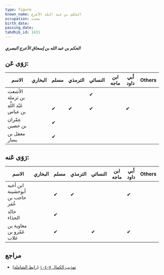 ```yaml
---
type: figure
known_name: الحكم بن عبد الله الأعرج
occupation: محدث
birth_date:
passing_date:
tahdhib_id: 1431
---
```

##### الحكم بن عبد الله بن إسحاق الأعرج البصري

## رَوَى عَن:
| الاسم                 | البخاري | مسلم | الترمذي | النسائي | ابن ماجه | أبي داود | Others |
| --------------------- | ------- | ---- | ------- | ------- | -------- | -------- | ------ |
| الأشعث بن ثرملة       |         |      |         | ✔       |          |          |        |
| عَبْد اللَّهِ بن عباس |         | ✔    | ✔       | ✔       |          | ✔        |        |
| عِمْران بن حصين       |         | ✔    |         |         |          |          |        |
| معقل بن يسار          |         | ✔    |         |         |          |          |        |
## رَوَى عَنه:
| الاسم                           | البخاري | مسلم | الترمذي | النسائي | ابن ماجه | أبي داود | Others |
| ------------------------------- | ------- | ---- | ------- | ------- | -------- | -------- | ------ |
| ابن أخيه أبوخشينة حاجب بن عُمَر |         | ✔    | ✔       |         |          | ✔        |        |
| خالد الحذاء                     |         | ✔    |         |         |          |          |        |
| معاوية بن عَمْرو بن غلاب        |         | ✔    |         | ✔       |          | ✔        |        |
## مراجع
- [تهذيب الكمال ٧-١٠٤](obsidian://open?vault=Tahdhib-al-Kamal&file=Figures/١٤٣١-الحكم%20بن%20عبد%20الله%20بن%20إسحاق%20الأعرج%20البصري) ([رابط الشاملة](https://shamela.ws/book/3722/3326))